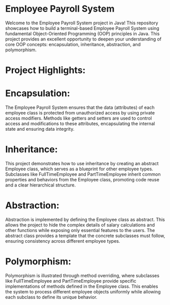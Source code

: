 # Employee Payroll System
Welcome to the Employee Payroll System project in Java! This repository showcases how to build a terminal-based Employee Payroll System using fundamental Object-Oriented Programming (OOP) principles in Java. This project provides an excellent opportunity to deepen your understanding of core OOP concepts: encapsulation, inheritance, abstraction, and polymorphism.

# Project Highlights:
# Encapsulation: 
The Employee Payroll System ensures that the data (attributes) of each employee class is protected from unauthorized access by using private access modifiers. Methods like getters and setters are used to control access and modifications to these attributes, encapsulating the internal state and ensuring data integrity.

# Inheritance:
This project demonstrates how to use inheritance by creating an abstract Employee class, which serves as a blueprint for other employee types. Subclasses like FullTimeEmployee and PartTimeEmployee inherit common properties and behaviors from the Employee class, promoting code reuse and a clear hierarchical structure.

# Abstraction: 
Abstraction is implemented by defining the Employee class as abstract. This allows the project to hide the complex details of salary calculations and other functions while exposing only essential features to the users. The abstract class provides a template that the concrete subclasses must follow, ensuring consistency across different employee types.

# Polymorphism: 
Polymorphism is illustrated through method overriding, where subclasses like FullTimeEmployee and PartTimeEmployee provide specific implementations of methods defined in the Employee class. This enables the system to process different employee objects uniformly while allowing each subclass to define its unique behavior.


